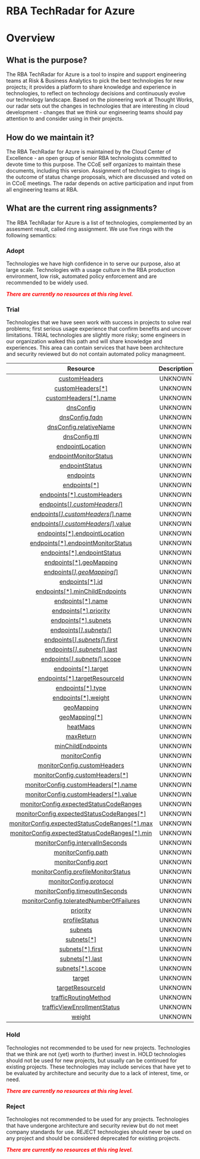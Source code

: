 
RBA TechRadar for Azure
=======================

# Overview

## What is the purpose?


The RBA TechRadar for Azure is a tool to inspire and support engineering teams at Risk & Business Analytics to pick the best technologies for new projects; it provides a platform to share knowledge and experience in technologies, to reflect on technology decisions and continuously evolve our technology landscape.  Based on the pioneering work at Thought Works, our radar sets out the changes in technologies that are interesting in cloud development - changes that we think our engineering teams should pay attention to and consider using in their projects.
## How do we maintain it?


The RBA TechRadar for Azure is maintained by the Cloud Center of Excellence - an open group of senior RBA technologists committed to devote time to this purpose.  The CCoE self organizes to maintain these documents, including this version.  Assignment of technologies to rings is the outcome of status change proposals, which are discussed and voted on in CCoE meetings.  The radar depends on active participation and input from all engineering teams at RBA.
## What are the current ring assignments?


The RBA TechRadar for Azure is a list of technologies, complemented by an assesment result, called ring assignment.  We use five rings with the following semantics:
### Adopt


Technologies we have high confidence in to serve our purpose, also at large scale.  Technologies with a usage culture in the RBA production environment, low risk, automated policy enforcement and are recommended to be widely used.  
  
***<font color="red"> There are currently no resources at this ring level. </font>***
### Trial


Technologies that we have seen work with success in projects to solve real problems;  first serious usage experience that confirm benefits and uncover limitations.  TRIAL technologies are slightly more risky; some engineers in our organization walked this path and will share knowledge and experiences.  This area can contain services that have been architecture and security reviewed but do not contain automated policy managmeent.  

|Resource|Description|Path|Status|
| :---: | :---: | :---: | :---: |
|[customHeaders](https://github.com/openrba/python-azure-techradar/tree/master/Microsoft.Network/trafficmanagerprofiles/customHeaders)|UNKNOWN|Microsoft.Network/trafficmanagerprofiles/customHeaders|TRIAL|
|[customHeaders[*]](https://github.com/openrba/python-azure-techradar/tree/master/Microsoft.Network/trafficmanagerprofiles/customHeaders[*])|UNKNOWN|Microsoft.Network/trafficmanagerprofiles/customHeaders[*]|TRIAL|
|[customHeaders[*].name](https://github.com/openrba/python-azure-techradar/tree/master/Microsoft.Network/trafficmanagerprofiles/customHeaders[*].name)|UNKNOWN|Microsoft.Network/trafficmanagerprofiles/customHeaders[*].name|TRIAL|
|[dnsConfig](https://github.com/openrba/python-azure-techradar/tree/master/Microsoft.Network/trafficmanagerprofiles/dnsConfig)|UNKNOWN|Microsoft.Network/trafficmanagerprofiles/dnsConfig|TRIAL|
|[dnsConfig.fqdn](https://github.com/openrba/python-azure-techradar/tree/master/Microsoft.Network/trafficmanagerprofiles/dnsConfig.fqdn)|UNKNOWN|Microsoft.Network/trafficmanagerprofiles/dnsConfig.fqdn|TRIAL|
|[dnsConfig.relativeName](https://github.com/openrba/python-azure-techradar/tree/master/Microsoft.Network/trafficmanagerprofiles/dnsConfig.relativeName)|UNKNOWN|Microsoft.Network/trafficmanagerprofiles/dnsConfig.relativeName|TRIAL|
|[dnsConfig.ttl](https://github.com/openrba/python-azure-techradar/tree/master/Microsoft.Network/trafficmanagerprofiles/dnsConfig.ttl)|UNKNOWN|Microsoft.Network/trafficmanagerprofiles/dnsConfig.ttl|TRIAL|
|[endpointLocation](https://github.com/openrba/python-azure-techradar/tree/master/Microsoft.Network/trafficmanagerprofiles/endpointLocation)|UNKNOWN|Microsoft.Network/trafficmanagerprofiles/endpointLocation|TRIAL|
|[endpointMonitorStatus](https://github.com/openrba/python-azure-techradar/tree/master/Microsoft.Network/trafficmanagerprofiles/endpointMonitorStatus)|UNKNOWN|Microsoft.Network/trafficmanagerprofiles/endpointMonitorStatus|TRIAL|
|[endpointStatus](https://github.com/openrba/python-azure-techradar/tree/master/Microsoft.Network/trafficmanagerprofiles/endpointStatus)|UNKNOWN|Microsoft.Network/trafficmanagerprofiles/endpointStatus|TRIAL|
|[endpoints](https://github.com/openrba/python-azure-techradar/tree/master/Microsoft.Network/trafficmanagerprofiles/endpoints)|UNKNOWN|Microsoft.Network/trafficmanagerprofiles/endpoints|TRIAL|
|[endpoints[*]](https://github.com/openrba/python-azure-techradar/tree/master/Microsoft.Network/trafficmanagerprofiles/endpoints[*])|UNKNOWN|Microsoft.Network/trafficmanagerprofiles/endpoints[*]|TRIAL|
|[endpoints[*].customHeaders](https://github.com/openrba/python-azure-techradar/tree/master/Microsoft.Network/trafficmanagerprofiles/endpoints[*].customHeaders)|UNKNOWN|Microsoft.Network/trafficmanagerprofiles/endpoints[*].customHeaders|TRIAL|
|[endpoints[*].customHeaders[*]](https://github.com/openrba/python-azure-techradar/tree/master/Microsoft.Network/trafficmanagerprofiles/endpoints[*].customHeaders[*])|UNKNOWN|Microsoft.Network/trafficmanagerprofiles/endpoints[*].customHeaders[*]|TRIAL|
|[endpoints[*].customHeaders[*].name](https://github.com/openrba/python-azure-techradar/tree/master/Microsoft.Network/trafficmanagerprofiles/endpoints[*].customHeaders[*].name)|UNKNOWN|Microsoft.Network/trafficmanagerprofiles/endpoints[*].customHeaders[*].name|TRIAL|
|[endpoints[*].customHeaders[*].value](https://github.com/openrba/python-azure-techradar/tree/master/Microsoft.Network/trafficmanagerprofiles/endpoints[*].customHeaders[*].value)|UNKNOWN|Microsoft.Network/trafficmanagerprofiles/endpoints[*].customHeaders[*].value|TRIAL|
|[endpoints[*].endpointLocation](https://github.com/openrba/python-azure-techradar/tree/master/Microsoft.Network/trafficmanagerprofiles/endpoints[*].endpointLocation)|UNKNOWN|Microsoft.Network/trafficmanagerprofiles/endpoints[*].endpointLocation|TRIAL|
|[endpoints[*].endpointMonitorStatus](https://github.com/openrba/python-azure-techradar/tree/master/Microsoft.Network/trafficmanagerprofiles/endpoints[*].endpointMonitorStatus)|UNKNOWN|Microsoft.Network/trafficmanagerprofiles/endpoints[*].endpointMonitorStatus|TRIAL|
|[endpoints[*].endpointStatus](https://github.com/openrba/python-azure-techradar/tree/master/Microsoft.Network/trafficmanagerprofiles/endpoints[*].endpointStatus)|UNKNOWN|Microsoft.Network/trafficmanagerprofiles/endpoints[*].endpointStatus|TRIAL|
|[endpoints[*].geoMapping](https://github.com/openrba/python-azure-techradar/tree/master/Microsoft.Network/trafficmanagerprofiles/endpoints[*].geoMapping)|UNKNOWN|Microsoft.Network/trafficmanagerprofiles/endpoints[*].geoMapping|TRIAL|
|[endpoints[*].geoMapping[*]](https://github.com/openrba/python-azure-techradar/tree/master/Microsoft.Network/trafficmanagerprofiles/endpoints[*].geoMapping[*])|UNKNOWN|Microsoft.Network/trafficmanagerprofiles/endpoints[*].geoMapping[*]|TRIAL|
|[endpoints[*].id](https://github.com/openrba/python-azure-techradar/tree/master/Microsoft.Network/trafficmanagerprofiles/endpoints[*].id)|UNKNOWN|Microsoft.Network/trafficmanagerprofiles/endpoints[*].id|TRIAL|
|[endpoints[*].minChildEndpoints](https://github.com/openrba/python-azure-techradar/tree/master/Microsoft.Network/trafficmanagerprofiles/endpoints[*].minChildEndpoints)|UNKNOWN|Microsoft.Network/trafficmanagerprofiles/endpoints[*].minChildEndpoints|TRIAL|
|[endpoints[*].name](https://github.com/openrba/python-azure-techradar/tree/master/Microsoft.Network/trafficmanagerprofiles/endpoints[*].name)|UNKNOWN|Microsoft.Network/trafficmanagerprofiles/endpoints[*].name|TRIAL|
|[endpoints[*].priority](https://github.com/openrba/python-azure-techradar/tree/master/Microsoft.Network/trafficmanagerprofiles/endpoints[*].priority)|UNKNOWN|Microsoft.Network/trafficmanagerprofiles/endpoints[*].priority|TRIAL|
|[endpoints[*].subnets](https://github.com/openrba/python-azure-techradar/tree/master/Microsoft.Network/trafficmanagerprofiles/endpoints[*].subnets)|UNKNOWN|Microsoft.Network/trafficmanagerprofiles/endpoints[*].subnets|TRIAL|
|[endpoints[*].subnets[*]](https://github.com/openrba/python-azure-techradar/tree/master/Microsoft.Network/trafficmanagerprofiles/endpoints[*].subnets[*])|UNKNOWN|Microsoft.Network/trafficmanagerprofiles/endpoints[*].subnets[*]|TRIAL|
|[endpoints[*].subnets[*].first](https://github.com/openrba/python-azure-techradar/tree/master/Microsoft.Network/trafficmanagerprofiles/endpoints[*].subnets[*].first)|UNKNOWN|Microsoft.Network/trafficmanagerprofiles/endpoints[*].subnets[*].first|TRIAL|
|[endpoints[*].subnets[*].last](https://github.com/openrba/python-azure-techradar/tree/master/Microsoft.Network/trafficmanagerprofiles/endpoints[*].subnets[*].last)|UNKNOWN|Microsoft.Network/trafficmanagerprofiles/endpoints[*].subnets[*].last|TRIAL|
|[endpoints[*].subnets[*].scope](https://github.com/openrba/python-azure-techradar/tree/master/Microsoft.Network/trafficmanagerprofiles/endpoints[*].subnets[*].scope)|UNKNOWN|Microsoft.Network/trafficmanagerprofiles/endpoints[*].subnets[*].scope|TRIAL|
|[endpoints[*].target](https://github.com/openrba/python-azure-techradar/tree/master/Microsoft.Network/trafficmanagerprofiles/endpoints[*].target)|UNKNOWN|Microsoft.Network/trafficmanagerprofiles/endpoints[*].target|TRIAL|
|[endpoints[*].targetResourceId](https://github.com/openrba/python-azure-techradar/tree/master/Microsoft.Network/trafficmanagerprofiles/endpoints[*].targetResourceId)|UNKNOWN|Microsoft.Network/trafficmanagerprofiles/endpoints[*].targetResourceId|TRIAL|
|[endpoints[*].type](https://github.com/openrba/python-azure-techradar/tree/master/Microsoft.Network/trafficmanagerprofiles/endpoints[*].type)|UNKNOWN|Microsoft.Network/trafficmanagerprofiles/endpoints[*].type|TRIAL|
|[endpoints[*].weight](https://github.com/openrba/python-azure-techradar/tree/master/Microsoft.Network/trafficmanagerprofiles/endpoints[*].weight)|UNKNOWN|Microsoft.Network/trafficmanagerprofiles/endpoints[*].weight|TRIAL|
|[geoMapping](https://github.com/openrba/python-azure-techradar/tree/master/Microsoft.Network/trafficmanagerprofiles/geoMapping)|UNKNOWN|Microsoft.Network/trafficmanagerprofiles/geoMapping|TRIAL|
|[geoMapping[*]](https://github.com/openrba/python-azure-techradar/tree/master/Microsoft.Network/trafficmanagerprofiles/geoMapping[*])|UNKNOWN|Microsoft.Network/trafficmanagerprofiles/geoMapping[*]|TRIAL|
|[heatMaps](https://github.com/openrba/python-azure-techradar/tree/master/Microsoft.Network/trafficmanagerprofiles/heatMaps)|UNKNOWN|Microsoft.Network/trafficmanagerprofiles/heatMaps|TRIAL|
|[maxReturn](https://github.com/openrba/python-azure-techradar/tree/master/Microsoft.Network/trafficmanagerprofiles/maxReturn)|UNKNOWN|Microsoft.Network/trafficmanagerprofiles/maxReturn|TRIAL|
|[minChildEndpoints](https://github.com/openrba/python-azure-techradar/tree/master/Microsoft.Network/trafficmanagerprofiles/minChildEndpoints)|UNKNOWN|Microsoft.Network/trafficmanagerprofiles/minChildEndpoints|TRIAL|
|[monitorConfig](https://github.com/openrba/python-azure-techradar/tree/master/Microsoft.Network/trafficmanagerprofiles/monitorConfig)|UNKNOWN|Microsoft.Network/trafficmanagerprofiles/monitorConfig|TRIAL|
|[monitorConfig.customHeaders](https://github.com/openrba/python-azure-techradar/tree/master/Microsoft.Network/trafficmanagerprofiles/monitorConfig.customHeaders)|UNKNOWN|Microsoft.Network/trafficmanagerprofiles/monitorConfig.customHeaders|TRIAL|
|[monitorConfig.customHeaders[*]](https://github.com/openrba/python-azure-techradar/tree/master/Microsoft.Network/trafficmanagerprofiles/monitorConfig.customHeaders[*])|UNKNOWN|Microsoft.Network/trafficmanagerprofiles/monitorConfig.customHeaders[*]|TRIAL|
|[monitorConfig.customHeaders[*].name](https://github.com/openrba/python-azure-techradar/tree/master/Microsoft.Network/trafficmanagerprofiles/monitorConfig.customHeaders[*].name)|UNKNOWN|Microsoft.Network/trafficmanagerprofiles/monitorConfig.customHeaders[*].name|TRIAL|
|[monitorConfig.customHeaders[*].value](https://github.com/openrba/python-azure-techradar/tree/master/Microsoft.Network/trafficmanagerprofiles/monitorConfig.customHeaders[*].value)|UNKNOWN|Microsoft.Network/trafficmanagerprofiles/monitorConfig.customHeaders[*].value|TRIAL|
|[monitorConfig.expectedStatusCodeRanges](https://github.com/openrba/python-azure-techradar/tree/master/Microsoft.Network/trafficmanagerprofiles/monitorConfig.expectedStatusCodeRanges)|UNKNOWN|Microsoft.Network/trafficmanagerprofiles/monitorConfig.expectedStatusCodeRanges|TRIAL|
|[monitorConfig.expectedStatusCodeRanges[*]](https://github.com/openrba/python-azure-techradar/tree/master/Microsoft.Network/trafficmanagerprofiles/monitorConfig.expectedStatusCodeRanges[*])|UNKNOWN|Microsoft.Network/trafficmanagerprofiles/monitorConfig.expectedStatusCodeRanges[*]|TRIAL|
|[monitorConfig.expectedStatusCodeRanges[*].max](https://github.com/openrba/python-azure-techradar/tree/master/Microsoft.Network/trafficmanagerprofiles/monitorConfig.expectedStatusCodeRanges[*].max)|UNKNOWN|Microsoft.Network/trafficmanagerprofiles/monitorConfig.expectedStatusCodeRanges[*].max|TRIAL|
|[monitorConfig.expectedStatusCodeRanges[*].min](https://github.com/openrba/python-azure-techradar/tree/master/Microsoft.Network/trafficmanagerprofiles/monitorConfig.expectedStatusCodeRanges[*].min)|UNKNOWN|Microsoft.Network/trafficmanagerprofiles/monitorConfig.expectedStatusCodeRanges[*].min|TRIAL|
|[monitorConfig.intervalInSeconds](https://github.com/openrba/python-azure-techradar/tree/master/Microsoft.Network/trafficmanagerprofiles/monitorConfig.intervalInSeconds)|UNKNOWN|Microsoft.Network/trafficmanagerprofiles/monitorConfig.intervalInSeconds|TRIAL|
|[monitorConfig.path](https://github.com/openrba/python-azure-techradar/tree/master/Microsoft.Network/trafficmanagerprofiles/monitorConfig.path)|UNKNOWN|Microsoft.Network/trafficmanagerprofiles/monitorConfig.path|TRIAL|
|[monitorConfig.port](https://github.com/openrba/python-azure-techradar/tree/master/Microsoft.Network/trafficmanagerprofiles/monitorConfig.port)|UNKNOWN|Microsoft.Network/trafficmanagerprofiles/monitorConfig.port|TRIAL|
|[monitorConfig.profileMonitorStatus](https://github.com/openrba/python-azure-techradar/tree/master/Microsoft.Network/trafficmanagerprofiles/monitorConfig.profileMonitorStatus)|UNKNOWN|Microsoft.Network/trafficmanagerprofiles/monitorConfig.profileMonitorStatus|TRIAL|
|[monitorConfig.protocol](https://github.com/openrba/python-azure-techradar/tree/master/Microsoft.Network/trafficmanagerprofiles/monitorConfig.protocol)|UNKNOWN|Microsoft.Network/trafficmanagerprofiles/monitorConfig.protocol|TRIAL|
|[monitorConfig.timeoutInSeconds](https://github.com/openrba/python-azure-techradar/tree/master/Microsoft.Network/trafficmanagerprofiles/monitorConfig.timeoutInSeconds)|UNKNOWN|Microsoft.Network/trafficmanagerprofiles/monitorConfig.timeoutInSeconds|TRIAL|
|[monitorConfig.toleratedNumberOfFailures](https://github.com/openrba/python-azure-techradar/tree/master/Microsoft.Network/trafficmanagerprofiles/monitorConfig.toleratedNumberOfFailures)|UNKNOWN|Microsoft.Network/trafficmanagerprofiles/monitorConfig.toleratedNumberOfFailures|TRIAL|
|[priority](https://github.com/openrba/python-azure-techradar/tree/master/Microsoft.Network/trafficmanagerprofiles/priority)|UNKNOWN|Microsoft.Network/trafficmanagerprofiles/priority|TRIAL|
|[profileStatus](https://github.com/openrba/python-azure-techradar/tree/master/Microsoft.Network/trafficmanagerprofiles/profileStatus)|UNKNOWN|Microsoft.Network/trafficmanagerprofiles/profileStatus|TRIAL|
|[subnets](https://github.com/openrba/python-azure-techradar/tree/master/Microsoft.Network/trafficmanagerprofiles/subnets)|UNKNOWN|Microsoft.Network/trafficmanagerprofiles/subnets|TRIAL|
|[subnets[*]](https://github.com/openrba/python-azure-techradar/tree/master/Microsoft.Network/trafficmanagerprofiles/subnets[*])|UNKNOWN|Microsoft.Network/trafficmanagerprofiles/subnets[*]|TRIAL|
|[subnets[*].first](https://github.com/openrba/python-azure-techradar/tree/master/Microsoft.Network/trafficmanagerprofiles/subnets[*].first)|UNKNOWN|Microsoft.Network/trafficmanagerprofiles/subnets[*].first|TRIAL|
|[subnets[*].last](https://github.com/openrba/python-azure-techradar/tree/master/Microsoft.Network/trafficmanagerprofiles/subnets[*].last)|UNKNOWN|Microsoft.Network/trafficmanagerprofiles/subnets[*].last|TRIAL|
|[subnets[*].scope](https://github.com/openrba/python-azure-techradar/tree/master/Microsoft.Network/trafficmanagerprofiles/subnets[*].scope)|UNKNOWN|Microsoft.Network/trafficmanagerprofiles/subnets[*].scope|TRIAL|
|[target](https://github.com/openrba/python-azure-techradar/tree/master/Microsoft.Network/trafficmanagerprofiles/target)|UNKNOWN|Microsoft.Network/trafficmanagerprofiles/target|TRIAL|
|[targetResourceId](https://github.com/openrba/python-azure-techradar/tree/master/Microsoft.Network/trafficmanagerprofiles/targetResourceId)|UNKNOWN|Microsoft.Network/trafficmanagerprofiles/targetResourceId|TRIAL|
|[trafficRoutingMethod](https://github.com/openrba/python-azure-techradar/tree/master/Microsoft.Network/trafficmanagerprofiles/trafficRoutingMethod)|UNKNOWN|Microsoft.Network/trafficmanagerprofiles/trafficRoutingMethod|TRIAL|
|[trafficViewEnrollmentStatus](https://github.com/openrba/python-azure-techradar/tree/master/Microsoft.Network/trafficmanagerprofiles/trafficViewEnrollmentStatus)|UNKNOWN|Microsoft.Network/trafficmanagerprofiles/trafficViewEnrollmentStatus|TRIAL|
|[weight](https://github.com/openrba/python-azure-techradar/tree/master/Microsoft.Network/trafficmanagerprofiles/weight)|UNKNOWN|Microsoft.Network/trafficmanagerprofiles/weight|TRIAL|

### Hold


Technologies not recommended to be used for new projects. Technologies that we think are not (yet) worth to (further) invest in.  HOLD technologies should not be used for new projects, but usually can be continued for existing projects.  These technologies may include services that have yet to be evaluated by architecture and security due to a lack of interest, time, or need.  
  
***<font color="red"> There are currently no resources at this ring level. </font>***
### Reject


Technologies not recommended to be used for any projects. Technologies that have undergone architecture and security review but do not meet company standards for use.  REJECT technologies should never be used on any project and should be considered deprecated for existing projects.  
  
***<font color="red"> There are currently no resources at this ring level. </font>***